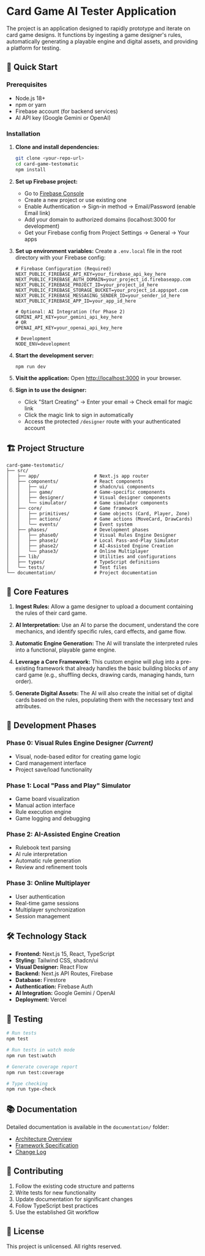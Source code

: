 # Card Game AI Tester Application

The project is an application designed to rapidly prototype and iterate on card game designs. It functions by ingesting a game designer's rules, automatically generating a playable engine and digital assets, and providing a platform for testing.

## 🚀 Quick Start

### Prerequisites
- Node.js 18+ 
- npm or yarn
- Firebase account (for backend services)
- AI API key (Google Gemini or OpenAI)

### Installation

1. **Clone and install dependencies:**
   ```bash
   git clone <your-repo-url>
   cd card-game-testomatic
   npm install
   ```

2. **Set up Firebase project:**
   - Go to [Firebase Console](https://console.firebase.google.com/)
   - Create a new project or use existing one
   - Enable Authentication → Sign-in method → Email/Password (enable Email link)
   - Add your domain to authorized domains (localhost:3000 for development)
   - Get your Firebase config from Project Settings → General → Your apps

3. **Set up environment variables:**
   Create a `.env.local` file in the root directory with your Firebase config:
   ```env
   # Firebase Configuration (Required)
   NEXT_PUBLIC_FIREBASE_API_KEY=your_firebase_api_key_here
   NEXT_PUBLIC_FIREBASE_AUTH_DOMAIN=your_project_id.firebaseapp.com
   NEXT_PUBLIC_FIREBASE_PROJECT_ID=your_project_id_here
   NEXT_PUBLIC_FIREBASE_STORAGE_BUCKET=your_project_id.appspot.com
   NEXT_PUBLIC_FIREBASE_MESSAGING_SENDER_ID=your_sender_id_here
   NEXT_PUBLIC_FIREBASE_APP_ID=your_app_id_here

   # Optional: AI Integration (for Phase 2)
   GEMINI_API_KEY=your_gemini_api_key_here
   # OR
   OPENAI_API_KEY=your_openai_api_key_here

   # Development
   NODE_ENV=development
   ```

4. **Start the development server:**
   ```bash
   npm run dev
   ```

5. **Visit the application:**
   Open [http://localhost:3000](http://localhost:3000) in your browser.

6. **Sign in to use the designer:**
   - Click "Start Creating" → Enter your email → Check email for magic link
   - Click the magic link to sign in automatically
   - Access the protected `/designer` route with your authenticated account

## 🏗️ Project Structure

```
card-game-testomatic/
├── src/
│   ├── app/                    # Next.js app router
│   ├── components/             # React components
│   │   ├── ui/                 # shadcn/ui components
│   │   ├── game/               # Game-specific components
│   │   ├── designer/           # Visual designer components
│   │   └── simulator/          # Game simulator components
│   ├── core/                   # Game framework
│   │   ├── primitives/         # Game objects (Card, Player, Zone)
│   │   ├── actions/            # Game actions (MoveCard, DrawCards)
│   │   └── events/             # Event system
│   ├── phases/                 # Development phases
│   │   ├── phase0/             # Visual Rules Engine Designer
│   │   ├── phase1/             # Local Pass-and-Play Simulator
│   │   ├── phase2/             # AI-Assisted Engine Creation
│   │   └── phase3/             # Online Multiplayer
│   ├── lib/                    # Utilities and configurations
│   ├── types/                  # TypeScript definitions
│   └── tests/                  # Test files
└── documentation/              # Project documentation
```

## 🎯 Core Features

1. **Ingest Rules:** Allow a game designer to upload a document containing the rules of their card game.

2. **AI Interpretation:** Use an AI to parse the document, understand the core mechanics, and identify specific rules, card effects, and game flow.

3. **Automatic Engine Generation:** The AI will translate the interpreted rules into a functional, playable game engine.

4. **Leverage a Core Framework:** This custom engine will plug into a pre-existing framework that already handles the basic building blocks of any card game (e.g., shuffling decks, drawing cards, managing hands, turn order).

5. **Generate Digital Assets:** The AI will also create the initial set of digital cards based on the rules, populating them with the necessary text and attributes.

## 🚧 Development Phases

### Phase 0: Visual Rules Engine Designer *(Current)*
- Visual, node-based editor for creating game logic
- Card management interface
- Project save/load functionality

### Phase 1: Local "Pass and Play" Simulator
- Game board visualization
- Manual action interface
- Rule execution engine
- Game logging and debugging

### Phase 2: AI-Assisted Engine Creation
- Rulebook text parsing
- AI rule interpretation
- Automatic rule generation
- Review and refinement tools

### Phase 3: Online Multiplayer
- User authentication
- Real-time game sessions
- Multiplayer synchronization
- Session management

## 🛠️ Technology Stack

- **Frontend:** Next.js 15, React, TypeScript
- **Styling:** Tailwind CSS, shadcn/ui
- **Visual Designer:** React Flow
- **Backend:** Next.js API Routes, Firebase
- **Database:** Firestore
- **Authentication:** Firebase Auth
- **AI Integration:** Google Gemini / OpenAI
- **Deployment:** Vercel

## 🧪 Testing

```bash
# Run tests
npm test

# Run tests in watch mode
npm run test:watch

# Generate coverage report
npm run test:coverage

# Type checking
npm run type-check
```

## 📚 Documentation

Detailed documentation is available in the `documentation/` folder:

- [Architecture Overview](documentation/architecture.md)
- [Framework Specification](documentation/framework.md)
- [Change Log](documentation/change-log.md)

## 🤝 Contributing

1. Follow the existing code structure and patterns
2. Write tests for new functionality
3. Update documentation for significant changes
4. Follow TypeScript best practices
5. Use the established Git workflow

## 📄 License

This project is unlicensed. All rights reserved.